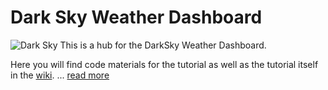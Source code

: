 # Dark Sky Weather Dashboard
![Dark Sky](https://github.com/InitialState/darksky/wiki/img/darksky_intro.jpg)
This is a hub for the DarkSky Weather Dashboard.

Here you will find code materials for the tutorial as well as the tutorial itself in the [wiki](https://github.com/darksky/wunderground-sensehat/wiki).
 ... [read more](https://github.com/InitialState/darksky/wiki)
